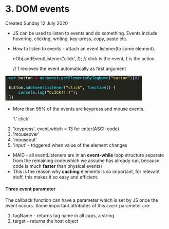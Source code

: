# 3. DOM events
Created Sunday 12 July 2020

- JS can be used to listen to events and do something. Events include hovering, clicking, writing, key-press, copy, paste etc.
- How to listen to events - attach an event listener(to some element).

  eObj.addEventListener('click', f); // click is the event, f is the action

  // f recieves the event automatically as first argument

![](/assets/3_DOM_events-image-1.png)

- More than 95% of the events are keypress and mouse events.

  1.' click'

2. 'keypress', event.which = 13 for enter(ASCII code)
3. 'mouseover'
4. 'mouseout'
5. 'input' - triggered when value of the element changes

- MAID - all eventListeners are in an **event-while** loop structure separate from the remaining code(which we assume has already run, because code is much **faster** than physical events)
- This is the reason why **caching** elements is so important, for relevant stuff, this makes it so easy and efficient.

#### Three event parameter
The callback function can have a parameter which is set by JS once the event occurs. Some important attributes of this `event` parameter are:
1. tagName - returns tag name in all caps, a string.
2. target - returns the host object
